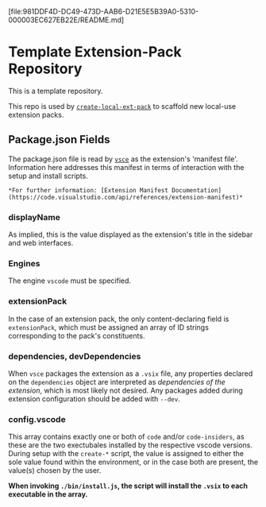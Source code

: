 [file:981DDF4D-DC49-473D-AAB6-D21E5E5B39A0-5310-000003EC627EB22E/README.md]
# Template Extension-Pack Repository

This is a template repository.

This repo is used by [`create-local-ext-pack`](https://yarnpkg.com/en/package/create-local-ext-pack) to scaffold new local-use extension packs.

## Package.json Fields

The package.json file is read by [`vsce`](https://yarnpkg.com/en/package/vsce) as the extension's 'manifest file'. Information here addresses this manifest in terms of interaction with the setup and install scripts. 

	*For further information: [Extension Manifest Documentation](https://code.visualstudio.com/api/references/extension-manifest)*

### displayName

As implied, this is the value displayed as the extension's title in the sidebar and web interfaces. 

### Engines

The engine `vscode` must be specified.

### extensionPack

In the case of an extension pack, the only content-declaring field is `extensionPack`, which must be assigned an array of ID strings corresponding to the pack's constituents. 

### dependencies, devDependencies

When `vsce` packages the extension as a `.vsix` file, any properties declared on the `dependencies` object are interpreted as *dependencies of the extension*, which is most likely not desired. Any packages added during extension configuration should be added with `--dev`. 

### config.vscode

This array contains exactly one or both of `code` and/or `code-insiders`, as these are the two exectubales installed by the respective vscode versions. During setup with the `create-*` script, the value is assigned to either the sole value found within the environment, or in the case both are present, the value(s) chosen by the user. 

**When invoking `./bin/install.js`, the script will install the `.vsix` to each executable in the array.**



